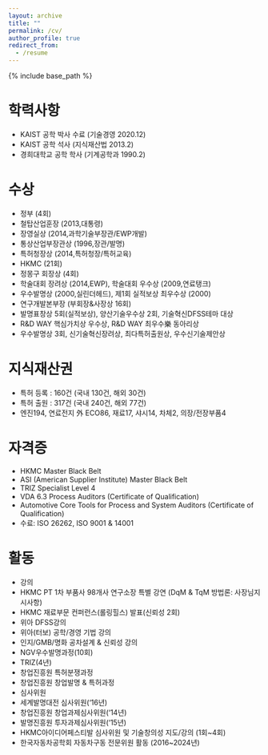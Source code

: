 ```yaml
---
layout: archive
title: ""
permalink: /cv/
author_profile: true
redirect_from:
  - /resume
---
```


{% include base_path %}

학력사항
======
* KAIST 공학 박사 수료 (기술경영 2020.12)
* KAIST 공학 석사 (지식재산법 2013.2)
* 경희대학교 공학 학사 (기계공학과 1990.2)

수상
======
* 정부 (4회)
 * 철탑산업훈장 (2013,대통령)
 * 장영실상 (2014,과학기술부장관/EWP개발)
 * 통상산업부장관상 (1996,장관/발명)
 * 특허청장상 (2014,특허청장/특허교육)
* HKMC (21회)
 * 정몽구 회장상 (4회) 
  * 학술대회 장려상 (2014,EWP), 학술대회 우수상 (2009,연료탱크)
  * 우수발명상 (2000,실린더헤드), 제1회 실적보상 최우수상 (2000)
 * 연구개발본부장 (부회장&사장상 16회)
  * 발명표창상 5회(실적보상),  양산기술우수상 2회, 기술혁신DFSS테마 대상 
  * R&D WAY 핵심가치상 우수상, R&D WAY 최우수樂 동아리상
  * 우수발명상 3회,  신기술혁신장려상, 최다특허출원상,  우수신기술제안상 

지식재산권
======
* 특허 등록 :  160건 (국내 130건, 해외 30건)
* 특허 출원 :  317건 (국내 240건, 해외 77건) 
 * 엔진194, 연료전지 外 ECO86, 재료17, 샤시14, 차체2, 의장/전장부품4 
 
자격증
======
* HKMC Master Black Belt
* ASI (American Supplier Institute) Master Black Belt
* TRIZ Specialist Level 4
* VDA 6.3  Process Auditors (Certificate of Qualification) 
* Automotive Core Tools for Process and System Auditors (Certificate of Qualification)
 * 수료: ISO 26262, ISO 9001 & 14001 
 
활동
======
* 강의
 * HKMC PT 1차 부품사 98개사 연구소장 특별 강연 (DqM & TqM 방법론: 사장님지시사항)
 * HKMC 재료부문 컨퍼런스(롤링힐스) 발표(신뢰성 2회)
 * 위아 DFSS강의
 * 위아(터보) 공학/경영 기법 강의
 * 인지/GMB/명화 공차설계 & 신뢰성 강의
 * NGV우수발명과정(10회)
 * TRIZ(4년)
 * 창업진흥원 특허분쟁과정
 * 창업진흥원 창업발명 & 특허과정
* 심사위원
 * 세계발명대전 심사위원(‘16년)
 * 창업진흥원 창업과제심사위원(‘14년)
 * 발명진흥원 투자과제심사위원(‘15년)
 * HKMC아이디어페스티발 심사위원 및 기술창의성 지도/강의 (1회~4회)
* 한국자동차공학회 자동차구동 전문위원 활동 (2016~2024년)


